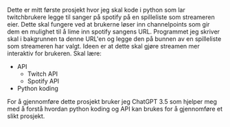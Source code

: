 Dette er mitt første prosjekt hvor jeg skal kode i python som lar twitchbrukere legge til sanger på spotify på en spilleliste som streameren eier. 
Dette skal fungere ved at brukerne løser inn channelpoints som gir dem en mulighet til å lime inn spotify sangens URL. 
Programmet jeg skriver skal i bakgrunnen ta denne URL'en og legge den på bunnen av en spilleliste som streameren har valgt. 
Ideen er at dette skal gjøre streamen mer interaktiv for brukeren.
Skal lære:
+ API
	+ Twitch API
	+ Spotify API
+ Python koding

For å gjennomføre dette prosjekt bruker jeg ChatGPT 3.5 som hjelper meg med å forstå hvordan python koding og API kan brukes for å gjennomføre et slikt prosjekt.
